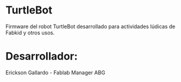 # TurtleBot
Firmware del robot TurtleBot desarrollado para actividades lúdicas de Fabkid y otros usos.  

# Desarrollador:
Erickson Gallardo - Fablab Manager ABG 